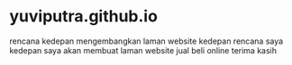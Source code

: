 # yuviputra.github.io
rencana kedepan mengembangkan laman website kedepan
rencana saya kedepan saya akan membuat laman website jual beli online
terima kasih